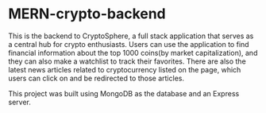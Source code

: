 # MERN-crypto-backend

This is the backend to CryptoSphere, a full stack application that serves as a central hub 
for crypto enthusiasts. Users can use the application to find financial information about the
top 1000 coins(by market capitalization), and they can also make a watchlist to track their
favorites. There are also the latest news articles related to cryptocurrency listed on the page,
which users can click on and be redirected to those articles.

This project was built using MongoDB as the database and an Express server.
